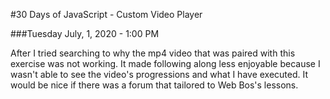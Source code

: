 #30 Days of JavaScript - Custom Video Player 

###Tuesday July, 1, 2020 - 1:00 PM

After I tried searching to why the mp4 video that was paired with this exercise was not working. It made following along less enjoyable because I wasn't able to see the video's progressions and what I have executed. It would be nice if there was a forum that tailored to Web Bos's lessons.